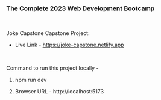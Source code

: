 ### The Complete 2023 Web Development Bootcamp

<br>

Joke Capstone Capstone Project:

- Live Link - https://joke-capstone.netlify.app

<br>

Command to run this project locally - 

1. npm run dev

2. Browser URL - http://localhost:5173
